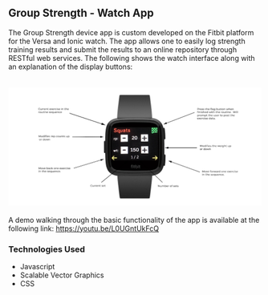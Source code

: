 ## Group Strength - Watch App
The Group Strength device app is custom developed on the Fitbit platform for the Versa and Ionic watch.  The app allows one to easily log strength training results and submit the results to an online repository through RESTful web services.  The following shows the watch interface along with an explanation of the display buttons:  
<br><br>
![](/readme_images/versa_gs_exp.png?raw=true)
<br><br>
A demo walking through the basic functionality of the app is available at the following link: https://youtu.be/L0UGntUkFcQ
### Technologies Used
* Javascript
* Scalable Vector Graphics
* CSS
